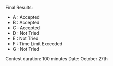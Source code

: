 Final Results:
- A : Accepted
- B : Accepted
- C : Accepted
- D : Not Tried
- E : Not Tried
- F : Time Limit Exceeded
- G : Not Tried

Contest duration: 100 minutes
Date: October 27th
